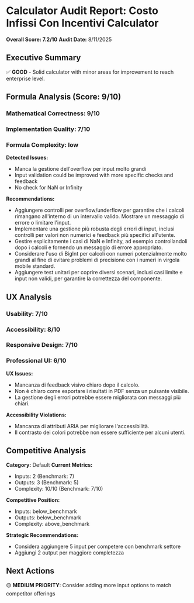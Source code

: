 # Calculator Audit Report: Costo Infissi Con Incentivi Calculator

**Overall Score: 7.2/10**
**Audit Date:** 8/11/2025

## Executive Summary

✅ **GOOD** - Solid calculator with minor areas for improvement to reach enterprise level.

## Formula Analysis (Score: 9/10)

### Mathematical Correctness: 9/10
### Implementation Quality: 7/10
### Formula Complexity: low

**Detected Issues:**
- Manca la gestione dell'overflow per input molto grandi
- Input validation could be improved with more specific checks and feedback
- No check for NaN or Infinity

**Recommendations:**
- Aggiungere controlli per overflow/underflow per garantire che i calcoli rimangano all'interno di un intervallo valido. Mostrare un messaggio di errore o limitare l'input.
- Implementare una gestione più robusta degli errori di input, inclusi controlli per valori non numerici e feedback più specifici all'utente.
- Gestire esplicitamente i casi di NaN e Infinity, ad esempio controllandoli dopo i calcoli e fornendo un messaggio di errore appropriato.
- Considerare l'uso di BigInt per calcoli con numeri potenzialmente molto grandi al fine di evitare problemi di precisione con i numeri in virgola mobile standard.
- Aggiungere test unitari per coprire diversi scenari, inclusi casi limite e input non validi, per garantire la correttezza del componente.

## UX Analysis

### Usability: 7/10
### Accessibility: 8/10  
### Responsive Design: 7/10
### Professional UI: 6/10

**UX Issues:**
- Mancanza di feedback visivo chiaro dopo il calcolo.
- Non è chiaro come esportare i risultati in PDF senza un pulsante visibile.
- La gestione degli errori potrebbe essere migliorata con messaggi più chiari.

**Accessibility Violations:**
- Mancanza di attributi ARIA per migliorare l'accessibilità.
- Il contrasto dei colori potrebbe non essere sufficiente per alcuni utenti.

## Competitive Analysis

**Category:** Default
**Current Metrics:**
- Inputs: 2 (Benchmark: 7)
- Outputs: 3 (Benchmark: 5)
- Complexity: 10/10 (Benchmark: 7/10)

**Competitive Position:**
- Inputs: below_benchmark
- Outputs: below_benchmark  
- Complexity: above_benchmark

**Strategic Recommendations:**
- Considera aggiungere 5 input per competere con benchmark settore
- Aggiungi 2 output per maggiore completezza

## Next Actions

🟡 **MEDIUM PRIORITY**: Consider adding more input options to match competitor offerings
